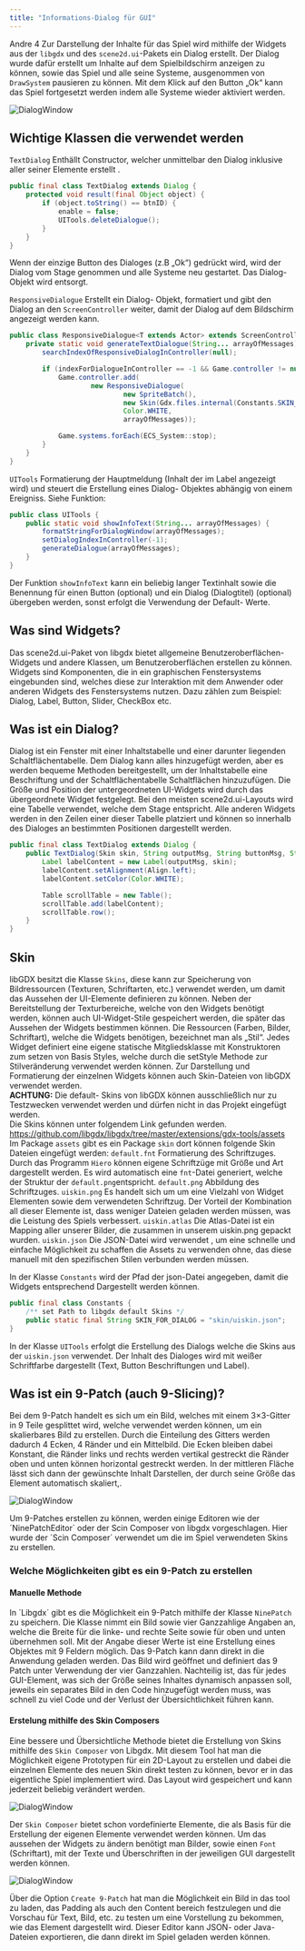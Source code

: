 ```yaml
---
title: "Informations-Dialog für GUI"
---
```

Andre 4
Zur Darstellung der Inhalte für das Spiel wird mithilfe der Widgets aus der `libgdx` und des `scene2d.ui`-Pakets ein Dialog erstellt. Der Dialog wurde dafür erstellt um Inhalte auf dem Spielbildschirm anzeigen zu können, sowie das Spiel und alle seine Systeme, ausgenommen von `DrawSystem` pausieren zu können. Mit dem Klick auf den Button „Ok“ kann das Spiel fortgesetzt werden indem alle Systeme wieder aktiviert werden.

![DialogWindow](img/text_dialog.png)

## Wichtige Klassen die verwendet werden

`TextDialog`
Enthällt Constructor, welcher unmittelbar den Dialog inklusive aller seiner Elemente erstellt .

```java
public final class TextDialog extends Dialog {
    protected void result(final Object object) {
        if (object.toString() == btnID) {
            enable = false;
            UITools.deleteDialogue();
        }
    }
}
```

Wenn der einzige Button des Dialoges (z.B „Ok“) gedrückt wird, wird der Dialog vom Stage genommen und alle Systeme neu gestartet. Das Dialog- Objekt wird entsorgt.

`ResponsiveDialogue`
Erstellt ein Dialog- Objekt, formatiert und gibt den Dialog an den `ScreenController` weiter, damit der Dialog auf dem Bildschirm angezeigt werden kann.

```java
public class ResponsiveDialogue<T extends Actor> extends ScreenController<T> {
    private static void generateTextDialogue(String... arrayOfMessages) {
        searchIndexOfResponsiveDialogInController(null);

        if (indexForDialogueInController == -1 && Game.controller != null && Game.systems != null) {
            Game.controller.add(
                    new ResponsiveDialogue(
                            new SpriteBatch(),
                            new Skin(Gdx.files.internal(Constants.SKIN_FOR_DIALOG)),
                            Color.WHITE,
                            arrayOfMessages));

            Game.systems.forEach(ECS_System::stop);
        }
    }
}
```
`UITools`
Formatierung der Hauptmeldung (Inhalt der im Label angezeigt wird) und steuert die Erstellung eines Dialog- Objektes abhängig von einem Ereigniss.
Siehe Funktion:

```java
public class UITools {
    public static void showInfoText(String... arrayOfMessages) {
        formatStringForDialogWindow(arrayOfMessages);
        setDialogIndexInController(-1);
        generateDialogue(arrayOfMessages);
    }
}
```

Der Funktion `showInfoText` kann ein beliebig langer Textinhalt sowie die Benennung für einen Button (optional) und ein Dialog (Dialogtitel) (optional) übergeben werden, sonst erfolgt die Verwendung der Default- Werte.

## Was sind Widgets?

Das scene2d.ui-Paket von libgdx bietet allgemeine Benutzeroberflächen-Widgets und andere Klassen, um Benutzeroberflächen erstellen zu können.
Widgets sind Komponenten, die in ein graphischen Fenstersystems eingebunden sind, welches diese zur Interaktion mit dem Anwender oder anderen Widgets des Fenstersystems nutzen. Dazu zählen zum Beispiel: Dialog, Label, Button, Slider, CheckBox etc.

## Was ist ein Dialog?

Dialog ist ein Fenster mit einer Inhaltstabelle und einer darunter liegenden Schaltflächentabelle. Dem Dialog kann alles hinzugefügt werden, aber es werden bequeme Methoden bereitgestellt, um der Inhaltstabelle eine Beschriftung und der Schaltflächentabelle Schaltflächen hinzuzufügen.
Die Größe und Position der untergeordneten UI-Widgets wird durch das übergeordnete Widget festgelegt.
Bei den meisten scene2d.ui-Layouts wird eine Tabelle verwendet, welche dem Stage entspricht. Alle anderen Widgets werden in den Zeilen einer dieser Tabelle platziert und können so innerhalb des Dialoges an bestimmten Positionen dargestellt werden.

```java
public final class TextDialog extends Dialog {
    public TextDialog(Skin skin, String outputMsg, String buttonMsg, String title) {
        Label labelContent = new Label(outputMsg, skin);
        labelContent.setAlignment(Align.left);
        labelContent.setColor(Color.WHITE);

        Table scrollTable = new Table();
        scrollTable.add(labelContent);
        scrollTable.row();
    }
}
```

## Skin

libGDX besitzt die Klasse `Skins`, diese kann zur Speicherung von Bildressourcen (Texturen, Schriftarten, etc.) verwendet werden, um damit das Aussehen der UI-Elemente definieren zu können. Neben der Bereitstellung der Texturbereiche, welche von den Widgets benötigt werden, können auch UI-Widget-Stile gespeichert werden, die später das Aussehen der Widgets bestimmen können. Die Ressourcen (Farben, Bilder, Schriftart), welche die Widgets benötigen, bezeichnet man als „Stil“. Jedes Widget definiert eine eigene statische Mitgliedsklasse mit Konstruktoren zum setzen von Basis Styles, welche durch die setStyle Methode zur Stilveränderung verwendet werden können.
Zur Darstellung und Formatierung der einzelnen Widgets können auch Skin-Dateien von libGDX verwendet werden.<br>
**ACHTUNG:** Die default- Skins von libGDX können ausschließlich nur zu Testzwecken verwendet werden und dürfen nicht in das Projekt eingefügt werden.<br>
Die Skins können unter folgendem Link gefunden werden.<br>
https://github.com/libgdx/libgdx/tree/master/extensions/gdx-tools/assets
Im Package `assets` gibt es ein Package `skin` dort können folgende Skin Dateien eingefügt werden:
`default.fnt`
Formatierung des Schriftzuges. Durch das Programm `Hiero` können eigene Schriftzüge mit Größe und Art dargestellt werden. Es wird automatisch eine `fnt`-Datei generiert, welche der Struktur der `default.png`entspricht.
`default.png`
Abbildung des Schriftzuges.
`uiskin.png`
Es handelt sich um um eine Vielzahl von Widget Elementen sowie dem verwendeten Schriftzug. Der Vorteil der Kombination all dieser Elemente ist, dass weniger Dateien geladen werden müssen, was die Leistung des Spiels verbessert.
`uiskin.atlas`
Die Atlas-Datei ist ein Mapping aller unserer Bilder, die zusammen in unserem uiskin.png gepackt wurden.
`uiskin.json`
Die JSON-Datei wird verwendet , um eine schnelle und einfache Möglichkeit zu schaffen die Assets zu verwenden ohne, das diese manuell mit den spezifischen Stilen verbunden werden müssen.

In der Klasse `Constants` wird der Pfad der json-Datei angegeben, damit die Widgets entsprechend Dargestellt werden können.

```java
public final class Constants {
    /** set Path to libgdx default Skins */
    public static final String SKIN_FOR_DIALOG = "skin/uiskin.json";
}
```

In der Klasse `UITools` erfolgt die Erstellung des Dialogs welche die Skins aus der `uiskin.json` verwendet. Der Inhalt des Dialoges wird mit weißer Schriftfarbe dargestellt (Text, Button Beschriftungen und Label).


## Was ist ein 9-Patch (auch 9-Slicing)?

Bei dem 9-Patch handelt es sich um ein Bild, welches mit einem 3×3-Gitter in 9 Teile gesplittet wird, welche verwendet werden können, um ein skalierbares Bild zu erstellen.
Durch die Einteilung des Gitters werden dadurch 4 Ecken, 4 Ränder und ein Mittelbild. Die Ecken bleiben dabei Konstant, die Ränder links und rechts werden vertikal gestreckt die Ränder oben und unten können horizontal gestreckt werden. In der mittleren Fläche lässt sich dann der gewünschte Inhalt Darstellen, der durch seine Größe das Element automatisch skaliert,.

![DialogWindow](img/nine_patch.png)

Um 9-Patches erstellen zu können, werden einige Editoren wie der ´NinePatchEditor´ oder der Scin Composer von libgdx vorgeschlagen. Hier wurde der ´Scin Composer´ verwendet um die im Spiel verwendeten Skins zu erstellen.

### Welche Möglichkeiten gibt es ein 9-Patch zu erstellen

#### Manuelle Methode

In ´Libgdx´ gibt es die Möglichkeit ein 9-Patch mithilfe der Klasse `NinePatch` zu speichern. Die Klasse nimmt ein Bild sowie vier Ganzzahlige Angaben an, welche die Breite für die linke- und rechte Seite sowie für oben und unten übernehmen soll.
Mit der Angabe dieser Werte ist eine Erstellung eines Objektes mit 9 Feldern möglich.
Das 9-Patch kann dann direkt in die Anwendung geladen werden. Das Bild wird geöffnet und definiert das 9 Patch unter Verwendung der vier Ganzzahlen.
Nachteilig ist, das für jedes GUI-Element, was sich der Größe seines Inhaltes dynamisch anpassen soll, jeweils ein separates Bild in den Code hinzugefügt werden muss, was schnell zu viel Code und der Verlust der Übersichtlichkeit führen kann.

#### Erstelung mithilfe des Skin Composers

Eine bessere und Übersichtliche Methode bietet die Erstellung von Skins mithilfe des `Skin Composer` von Libgdx.
Mit diesem Tool hat man die Möglichkeit eigene Prototypen für ein 2D-Layout zu erstellen und dabei die einzelnen Elemente des neuen Skin direkt testen zu können, bevor er in das eigentliche Spiel implementiert wird. Das Layout wird gespeichert und kann jederzeit beliebig verändert werden.

![DialogWindow](img/skin_composer.png)

Der `Skin Composer` bietet schon vordefinierte Elemente, die als Basis für die Erstellung der eigenen Elemente verwendet werden können. Um das aussehen der Widgets zu ändern benötigt man Bilder, sowie einen `Font` (Schriftart), mit der Texte und Überschriften in der jeweiligen GUI dargestellt werden können.

![DialogWindow](img/create_nine_patch.png)

Über die Option `Create 9-Patch` hat man die Möglichkeit ein Bild in das tool zu laden, das Padding als auch den Content bereich festzulegen und die Vorschau für Text, Bild, etc. zu testen um eine Vorstellung zu bekommen, wie das Element dargestellt wird.
Dieser Editor kann JSON- oder Java-Dateien exportieren, die dann direkt im Spiel geladen werden können.
